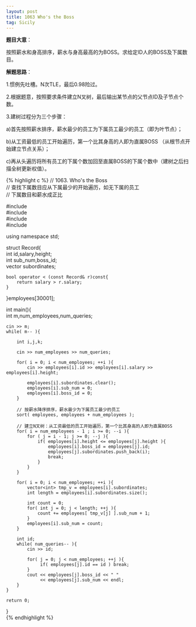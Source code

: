 ```yaml
---
layout: post
title: 1063 Who's the Boss
tag: Sicily
---
```


__题目大意__：

按照薪水和身高排序，薪水与身高最高的为BOSS。求给定ID人的BOSS及下属数目。

__解题思路__：

1.惯例先吐槽。N次TLE，最后0.98险过。

2.根据题意，按照要求条件建立N叉树，最后输出某节点的父节点ID及子节点个数。

3.建树过程分为三个步骤：

a)首先按照薪水排序，薪水最少的员工为下属员工最少的员工（即为叶节点）；

b)从工资最低的员工开始遍历，第一个比其身高的人即为直属BOSS （从根节点开始建立节点关系）；

c)再从头遍历将所有员工的下属个数加回至直属BOSS的下属个数中（建树之后扫描全树更新权值）。

{% highlight c %}
// 1063. Who's the Boss  
// 查找下属数目应从下属最少的开始遍历，如无下属的员工  
// 下属数目和薪水成正比   
  
#include <iostream>  
#include <algorithm>  
#include <vector>  
#include <map>   
  
using namespace std;  
  
struct Record{  
    int id,salary,height;  
    int sub_num,boss_id;   
    vector<int> subordinates;   
      
    bool operator < (const Record& r)const{  
        return salary > r.salary;      
    }  
}employees[30001];  
  
int main(){  
    int m,num_employees,num_queries;  
     
    cin >> m;  
    while( m-- ){  
          
        int i,j,k;  
      
        cin >> num_employees >> num_queries;  
          
        for( i = 0; i < num_employees; ++i ){  
            cin >> employees[i].id >> employees[i].salary >> employees[i].height;  
              
            employees[i].subordinates.clear();  
            employees[i].sub_num = 0;  
            employees[i].boss_id = 0;  
        }  
          
        // 按薪水降序排序，薪水最少为下属员工最少的员工   
        sort( employees, employees + num_employees );    
          
        // 建立N叉树：从工资最低的员工开始遍历，第一个比其身高的人即为直属BOSS   
        for( i = num_employees - 1 ; i >= 0; --i ){  
            for ( j = i - 1; j >= 0; --j ){               
                if( employees[i].height <= employees[j].height ){  
                    employees[i].boss_id = employees[j].id;    
                    employees[j].subordinates.push_back(i);      
                    break;          
                }      
            }  
        }   
          
        for( i = 0; i < num_employees; ++i ){  
            vector<int> tmp_v = employees[i].subordinates;  
            int length = employees[i].subordinates.size();  
              
            int count = 0;  
            for( int j = 0; j < length; ++j ){  
                count += employees[ tmp_v[j] ].sub_num + 1;      
            }  
            employees[i].sub_num = count;           
        }   
          
        int id;  
        while( num_queries-- ){            
            cin >> id;             
              
            for( j = 0; j < num_employees; ++j ){  
                 if( employees[j].id == id ) break;      
            }  
            cout << employees[j].boss_id << " "   
                 << employees[j].sub_num << endl;      
        }      
    }  
  
    return 0;  
}  
{% endhighlight %}